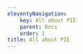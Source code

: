 ```yaml
---
eleventyNavigation:
    key: All about PIE
    parent: Docs
    order: 1
title: All about PIE
---
```

